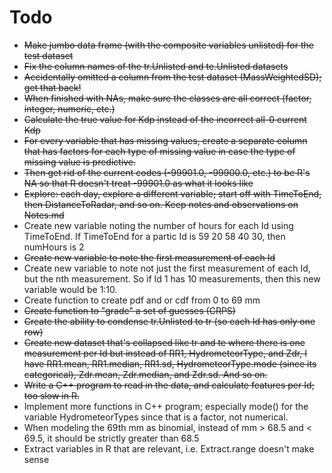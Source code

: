 Todo
====

- ~~Make jumbo data frame (with the composite variables unlisted) for the test dataset~~
- ~~Fix the column names of the tr.Unlisted and te.Unlisted datasets~~
- ~~Accidentally omitted a column from the test dataset (MassWeightedSD); get that back!~~
- ~~When finished with NAs, make sure the classes are all correct (factor, integer, numeric, etc.)~~
- ~~Calculate the true value for Kdp instead of the incorrect all-0 current Kdp~~
- ~~For every variable that has missing values, create a separate column that has factors for each type of missing value in case the type of missing value is predictive.~~
- ~~Then get rid of the current codes (-99901.0, -99900.0, etc.) to be R's NA so that R doesn't treat -99901.0 as what it looks like~~
- ~~Explore: each day, explore a different variable; start off with TimeToEnd, then DistanceToRadar, and so on. Keep notes and observations on Notes.md~~
- Create new variable noting the number of hours for each Id using TimeToEnd. If TimeToEnd for a partic Id is 59 20 58 40 30, then numHours is 2
- ~~Create new variable to note the first measurement of each Id~~
- Create new variable to note not just the first measurement of each Id, but the nth measurement. So if Id 1 has 10 measurements, then this new variable would be 1:10.
- Create function to create pdf and or cdf from 0 to 69 mm
- ~~Create function to "grade" a set of guesses (CRPS)~~
- ~~Create the ability to condense tr.Unlisted to tr (so each Id has only one row)~~
- ~~Create new dataset that's collapsed like tr and te where there is one measurement per Id but instead of RR1, HydrometeorType, and Zdr, I have RR1.mean, RR1.median, RR1.sd, HydrometeorType.mode (since its categorical), Zdr.mean, Zdr.median, and Zdr.sd. And so on.~~
- ~~Write a C++ program to read in the data, and calculate features per Id; too slow in R.~~
- Implement more functions in C++ program; especially mode() for the variable HydrometeorTypes since that is a factor, not numerical.
- When modeling the 69th mm as binomial, instead of mm > 68.5 and < 69.5, it should be strictly greater than 68.5
- Extract variables in R that are relevant, i.e. Extract.range doesn't make sense
